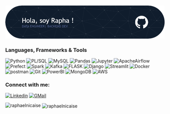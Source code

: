 ![Header](assets/github-header-image.png)

<h3 align="left">Languages, Frameworks & Tools</h3>

![Python](https://img.shields.io/badge/Python-FFD43B?style=for-the-badge&logo=python&logoColor=blue)
![PL/SQL](https://img.shields.io/badge/PLSQL-F80000?style=for-the-badge&logo=oracle&logoColor=black)
![MySQL](https://img.shields.io/badge/MySQL-005C84?style=for-the-badge&logo=mysql&logoColor=white)
![Pandas](https://img.shields.io/badge/Pandas-150458?style=for-the-badge&logo=pandas&logoColor=white)
![Jupyter](https://img.shields.io/badge/Jupyter-F37626?style=for-the-badge&logo=Jupyter&logoColor=white)
![ApacheAirflow](https://img.shields.io/badge/ApacheAirflow-017CEE?style=for-the-badge&logo=ApacheAirflow&logoColor=white)
![Prefect](https://img.shields.io/badge/Prefect-FF6C37?style=for-the-badge&logo=Prefect&logoColor=white)
![Spark](https://img.shields.io/badge/Spark-E25A1C?style=for-the-badge&logo=apache-spark&logoColor=white)
![Kafka](https://img.shields.io/badge/Kafka-231F20?style=for-the-badge&logo=apache-kafka&logoColor=white)
![FLASK](https://img.shields.io/badge/Flask-000000?style=for-the-badge&logo=flask&logoColor=white)
![Django](https://img.shields.io/badge/Django-092E20?style=for-the-badge&logo=django&logoColor=green)
![Streamlit](https://img.shields.io/badge/Streamlit-FF4B4B?style=for-the-badge&logo=Streamlit&logoColor=white)
![Docker](https://img.shields.io/badge/Docker-2496ED?style=for-the-badge&logo=docker&logoColor=white)
![postman](https://img.shields.io/badge/Postman-FF6C37?style=for-the-badge&logo=Postman&logoColor=white)
![Git](https://img.shields.io/badge/Git-F05032?style=for-the-badge&logo=git&logoColor=white)
![PowerBI](https://img.shields.io/badge/PowerBI-F2C811?style=for-the-badge&logo=PowerBI&logoColor=white)
![MongoDB](https://img.shields.io/badge/MongoDB-47A248?style=for-the-badge&logo=mongodb&logoColor=white)
![AWS](https://img.shields.io/badge/AWS-%23FF9900.svg?style=for-the-badge&logo=amazon-aws&logoColor=white)

<h3 align="left">Connect with me:</h3>

[![Linkedin](https://img.shields.io/badge/Linkedin-0A66C2?style=for-the-badge&logo=Linkedin&logoColor=white)](https://www.linkedin.com/in/rapha%C3%ABl-nicaise-68025b27a/)
[![GMail](https://img.shields.io/badge/Gmail-D14836?style=for-the-badge&logo=Gmail&logoColor=white)](mailto:raphanicaise@gmail.com)

<p><img align="left" src="https://github-readme-stats.vercel.app/api/top-langs?username=raphaelnicaise&theme=dark&show_icons=true&locale=en&layout=compact" alt="raphaelnicaise" /></p>

<p>&nbsp;<img align="center" src="https://github-readme-stats.vercel.app/api?username=raphaelnicaise&theme=dark&show_icons=true&locale=en" alt="raphaelnicaise" /></p>


